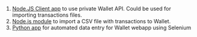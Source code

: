 1. [Node.JS Client app](https://github.com/silva95gustavo/wallet-budgetbakers) to use private Wallet API. Could be used for importing transactions files.
2. [Node.js module](https://github.com/josecoelhomelo/wallet-budgetbakers-import) to import a CSV file with transactions to Wallet.
3. [Python app](https://github.com/kdvillavicencio/wallet) for automated data entry for Wallet webapp using Selenium